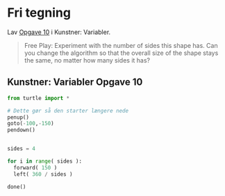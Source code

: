 # Fri tegning

Lav [Opgave 10](https://studio.code.org/s/course4/lessons/6/levels/10) i Kunstner: Variabler.

> Free Play: Experiment with the number of sides this shape has. Can you change the algorithm so that the overall size of the shape stays the same, no matter how many sides it has?

## Kunstner: Variabler Opgave 10


```python
from turtle import *

# Dette gør så den starter længere nede
penup()
goto(-100,-150)
pendown()


sides = 4

for i in range( sides ):
  forward( 150 )
  left( 360 / sides )

done()
```


